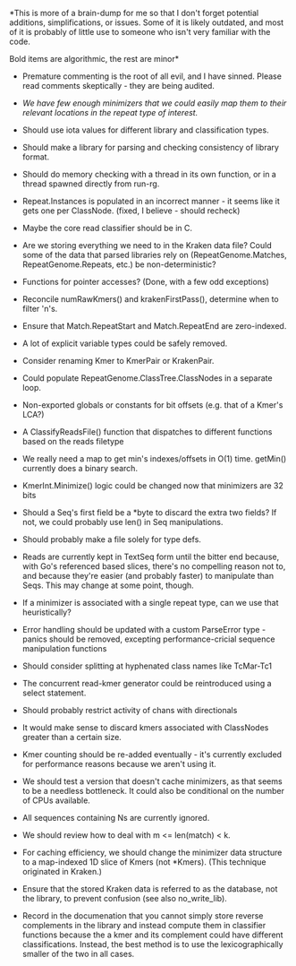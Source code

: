 *This is more of a brain-dump for me so that I don't forget potential
additions, simplifications, or issues. Some of it is likely
outdated, and most of it is probably of little use to someone who isn't
very familiar with the code.

Bold items are algorithmic, the rest are minor*

* Premature commenting is the root of all evil, and I have sinned. Please read
comments skeptically - they are being audited.

* *We have few enough minimizers that we could easily map them to their
  relevant locations in the repeat type of interest.*

* Should use iota values for different library and classification types.

* Should make a library for parsing and checking consistency of library
  format.

* Should do memory checking with a thread in its own function, or in a
  thread spawned directly from run-rg.

* Repeat.Instances is populated in an incorrect manner - it seems like it gets
one per ClassNode. (fixed, I believe - should recheck)

* Maybe the core read classifier should be in C.

* Are we storing everything we need to in the Kraken data file? Could some of the
data that parsed libraries rely on (RepeatGenome.Matches, RepeatGenome.Repeats,
etc.) be non-deterministic?

* Functions for pointer accesses? (Done, with a few odd exceptions)

* Reconcile numRawKmers() and krakenFirstPass(), determine when to filter 'n's.

* Ensure that Match.RepeatStart and Match.RepeatEnd are zero-indexed.

* A lot of explicit variable types could be safely removed.

* Consider renaming Kmer to KmerPair or KrakenPair.

* Could populate RepeatGenome.ClassTree.ClassNodes in a separate loop.

* Non-exported globals or constants for bit offsets (e.g. that of a Kmer's LCA?)

* A ClassifyReadsFile() function that dispatches to different functions based on
the reads filetype

* We really need a map to get min's indexes/offsets in O(1) time. getMin()
currently does a binary search.

* KmerInt.Minimize() logic could be changed now that minimizers are 32 bits

* Should a Seq's first field be a *byte to discard the extra two fields? If not,
we could probably use len() in Seq manipulations.

* Should probably make a file solely for type defs.

* Reads are currently kept in TextSeq form until the bitter end because, with
Go's referenced based slices, there's no compelling reason not to, and because
they're easier (and probably faster) to manipulate than Seqs. This may change
at some point, though.

* If a minimizer is associated with a single repeat type, can we use that
heuristically?

* Error handling should be updated with a custom ParseError type - panics should
be removed, excepting performance-cricial sequence manipulation functions

* Should consider splitting at hyphenated class names like TcMar-Tc1

* The concurrent read-kmer generator could be reintroduced using a select
statement.

* Should probably restrict activity of chans with directionals

* It would make sense to discard kmers associated with ClassNodes greater than a
certain size.

* Kmer counting should be re-added eventually - it's currently excluded for
performance reasons because we aren't using it.

* We should test a version that doesn't cache minimizers, as that seems to be a
needless bottleneck. It could also be conditional on the number of CPUs
available.

* All sequences containing Ns are currently ignored.

* We should review how to deal with m <= len(match) < k.

* For caching efficiency, we should change the minimizer data structure to a
map-indexed 1D slice of Kmers (not *Kmers). (This technique originated in
Kraken.)

* Ensure that the stored Kraken data is referred to as the database, not
the library, to prevent confusion (see also no_write_lib).

* Record in the documenation that you cannot simply store
  reverse complements in the library and instead compute
  them in classifier functions because the a kmer and its complement
  could have different classifications. Instead, the best method is to
  use the lexicographically smaller of the two in all cases.
